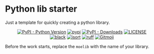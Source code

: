 # Python lib starter

Just a template for quickly creating a python library.

<p align="center">
   <a href="https://python.org/" target="_blank"><img alt="PyPI - Python Version" src="https://img.shields.io/pypi/pyversions/moelib?logo=python&style=flat-square"></a>
   <a href="https://pypi.org/project/moelib/" target="_blank"><img src="https://img.shields.io/pypi/v/moelib?style=flat-square" alt="pypi"></a>
   <a href="https://pypi.org/project/moelib/" target="_blank"><img alt="PyPI - Downloads" src="https://img.shields.io/pypi/dm/moelib?style=flat-square"></a>
   <a href="LICENSE"><img alt="LICENSE" src="https://img.shields.io/github/license/ShigureLab/moelib?style=flat-square"></a>
   <br/>
   <a href="https://github.com/psf/black"><img alt="black" src="https://img.shields.io/badge/code%20style-black-000000?style=flat-square"></a>
   <a href="https://pycqa.github.io/isort/"><img alt="isort" src="https://img.shields.io/badge/%20imports-isort-%231674b1?labelColor=ef8336&style=flat-square"></a>
   <a href="https://github.com/astral-sh/ruff"><img alt="ruff" src="https://img.shields.io/endpoint?url=https://raw.githubusercontent.com/astral-sh/ruff/main/assets/badge/v2.json&style=flat-square"></a>
   <a href="https://gitmoji.dev"><img alt="Gitmoji" src="https://img.shields.io/badge/gitmoji-%20😜%20😍-FFDD67?style=flat-square"></a>
</p>

Before the work starts, replace the `moelib` with the name of your library.
